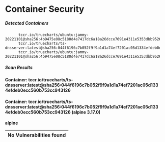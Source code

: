 # Container Security

##### Detected Containers

          tccr.io/truecharts/ubuntu:jammy-20221101@sha256:4b9475e08c5180d4e7417dc6a18a26dcce7691e4311e5353dbb952645c5ff43f
          tccr.io/truecharts/ts-dnsserver:latest@sha256:044f6196c7b052f9f9a1d1a74ef7201ac05d1334efdeb0ecc560b753cc943126
          tccr.io/truecharts/ubuntu:jammy-20221101@sha256:4b9475e08c5180d4e7417dc6a18a26dcce7691e4311e5353dbb952645c5ff43f

##### Scan Results

**Container: tccr.io/truecharts/ts-dnsserver:latest@sha256:044f6196c7b052f9f9a1d1a74ef7201ac05d1334efdeb0ecc560b753cc943126**

#### Container: tccr.io/truecharts/ts-dnsserver:latest@sha256:044f6196c7b052f9f9a1d1a74ef7201ac05d1334efdeb0ecc560b753cc943126 (alpine 3.17.0)
    

**alpine**

      
| No Vulnerabilities found         |
|:---------------------------------|

      

